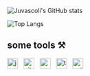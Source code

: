 

![Juvascoli's GitHub stats](https://github-readme-stats.vercel.app/api?username=juvascoli&show_icons=true&theme=transparent)

![Top Langs](https://github-readme-stats.vercel.app/api/top-langs/?username=juvascoli&layout=compact)


## some tools ⚒️
<img align="left" alt="java" width="25px" style="padding-right:10px;" src="https://cdn.jsdelivr.net/gh/devicons/devicon@latest/icons/java/java-original.svg" />
<img align="left" alt="git" width="25px" style="padding-right:10px;" src="https://cdn.jsdelivr.net/gh/devicons/devicon@latest/icons/git/git-original.svg" />
<img align="left" alt="react" width="25px" style="padding-right:10px;" src="https://cdn.jsdelivr.net/gh/devicons/devicon@latest/icons/react/react-original.svg" />
<img align="left" alt="ts" width="25px" style="padding-right:10px;" src="https://cdn.jsdelivr.net/gh/devicons/devicon@latest/icons/typescript/typescript-original.svg" />
<img align="left" alt="python" width="25px" style="padding-right:10px;" src="https://cdn.jsdelivr.net/gh/devicons/devicon@latest/icons/python/python-original.svg" />



<!--
**juvascoli/juvascoli** is a ✨ _special_ ✨ repository because its `README.md` (this file) appears on your GitHub profile.

Here are some ideas to get you started:

- 🔭 I’m currently working on ...
- 🌱 I’m currently learning ...
- 👯 I’m looking to collaborate on ...
- 🤔 I’m looking for help with ...
- 💬 Ask me about ...
- 📫 How to reach me: ...
- 😄 Pronouns: ...
- ⚡ Fun fact: ...
-->
